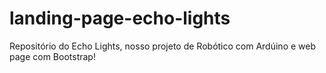 # landing-page-echo-lights
 Repositório do Echo Lights, nosso projeto de Robótico com Ardúino e web page com Bootstrap!
